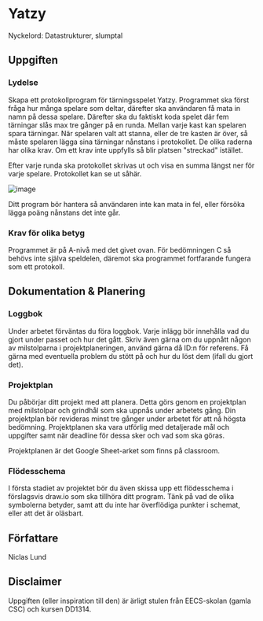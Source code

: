 # Yatzy

Nyckelord: Datastrukturer, slumptal

## Uppgiften

### Lydelse

Skapa ett protokollprogram för tärningsspelet Yatzy. Programmet ska först fråga hur många spelare som deltar, därefter ska användaren få mata in namn på dessa spelare. Därefter ska du faktiskt koda spelet där fem tärningar slås max tre gånger på en runda. Mellan varje kast kan spelaren spara tärningar. När spelaren valt att stanna, eller de tre kasten är över, så måste spelaren lägga sina tärningar nånstans i protokollet. De olika raderna har olika krav. Om ett krav inte uppfylls så blir platsen "streckad" istället.

Efter varje runda ska protokollet skrivas ut och visa en summa längst ner för varje spelare. Protokollet kan se ut såhär.

![image](https://user-images.githubusercontent.com/101513815/224576509-fd79ebd4-f059-49fe-9826-70e506ef1e6e.png)

Ditt program bör hantera så användaren inte kan mata in fel, eller försöka lägga poäng nånstans det inte går.

### Krav för olika betyg

Programmet är på A-nivå med det givet ovan. För bedömningen C så behövs inte själva speldelen, däremot ska programmet fortfarande fungera som ett protokoll.

## Dokumentation & Planering

### Loggbok

Under arbetet förväntas du föra loggbok. Varje inlägg bör innehålla vad du gjort under passet och hur det gått. Skriv även gärna om du uppnått någon av milstolparna i projektplaneringen, använd gärna då ID:n för referens. Få gärna med eventuella problem du stött på och hur du löst dem (ifall du gjort det).

### Projektplan

Du påbörjar ditt projekt med att planera. Detta görs genom en projektplan med milstolpar och grindhål som ska uppnås under arbetets gång. Din projektplan bör revideras minst tre gånger under arbetet för att nå högsta bedömning. Projektplanen ska vara utförlig med detaljerade mål och uppgifter samt när deadline för dessa sker och vad som ska göras.

Projektplanen är det Google Sheet-arket som finns på classroom.

### Flödesschema

I första stadiet av projektet bör du även skissa upp ett flödesschema i förslagsvis draw.io som ska tillhöra ditt program. Tänk på vad de olika symbolerna betyder, samt att du inte har överflödiga punkter i schemat, eller att det är oläsbart.

## Författare

Niclas Lund

## Disclaimer

Uppgiften (eller inspiration till den) är ärligt stulen från EECS-skolan (gamla CSC) och kursen DD1314.
